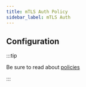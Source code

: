 ```yaml
---
title: mTLS Auth Policy
sidebar_label: mTLS Auth
---
```


<!-- Description goes here-->

## Configuration

:::tip

Be sure to read about [policies](/docs/policies)

:::

<PolicyConfig id="mtls-auth-inbound" />
